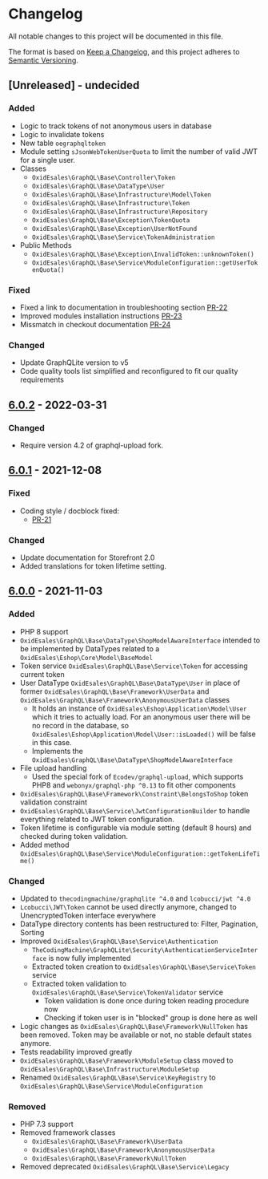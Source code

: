 # Changelog
All notable changes to this project will be documented in this file.

The format is based on [Keep a Changelog](https://keepachangelog.com/en/1.0.0/),
and this project adheres to [Semantic Versioning](https://semver.org/spec/v2.0.0.html).

## [Unreleased] - undecided

### Added
- Logic to track tokens of not anonymous users in database
- Logic to invalidate tokens
- New table `oegraphqltoken`
- Module setting `sJsonWebTokenUserQuota` to limit the number of valid JWT for a single user.
- Classes
  - `OxidEsales\GraphQL\Base\Controller\Token`
  - `OxidEsales\GraphQL\Base\DataType\User`
  - `OxidEsales\GraphQL\Base\Infrastructure\Model\Token`
  - `OxidEsales\GraphQL\Base\Infrastructure\Token`
  - `OxidEsales\GraphQL\Base\Infrastructure\Repository`
  - `OxidEsales\GraphQL\Base\Exception\TokenQuota`
  - `OxidEsales\GraphQL\Base\Exception\UserNotFound`
  - `OxidEsales\GraphQL\Base\Service\TokenAdministration`
- Public Methods
  - `OxidEsales\GraphQL\Base\Exception\InvalidToken::unknownToken()`
  - `OxidEsales\GraphQL\Base\Service\ModuleConfiguration::getUserTokenQuota()`

### Fixed
- Fixed a link to documentation in troubleshooting section [PR-22](https://github.com/OXID-eSales/graphql-base-module/pull/22)
- Improved modules installation instructions [PR-23](https://github.com/OXID-eSales/graphql-base-module/pull/23)
- Missmatch in checkout documentation [PR-24](https://github.com/OXID-eSales/graphql-base-module/pull/24)

### Changed
- Update GraphQLite version to v5
- Code quality tools list simplified and reconfigured to fit our quality requirements

## [6.0.2] - 2022-03-31

### Changed
- Require version 4.2 of graphql-upload fork.

## [6.0.1] - 2021-12-08

### Fixed
- Coding style / docblock fixed:
  - [PR-21](https://github.com/OXID-eSales/graphql-base-module/pull/21)

### Changed
- Update documentation for Storefront 2.0
- Added translations for token lifetime setting.

## [6.0.0] - 2021-11-03

### Added
- PHP 8 support
- `OxidEsales\GraphQL\Base\DataType\ShopModelAwareInterface` intended to be implemented by DataTypes related to a `OxidEsales\Eshop\Core\Model\BaseModel`
- Token service `OxidEsales\GraphQL\Base\Service\Token` for accessing current token
- User DataType `OxidEsales\GraphQL\Base\DataType\User` in place of former `OxidEsales\GraphQL\Base\Framework\UserData` and `OxidEsales\GraphQL\Base\Framework\AnonymousUserData` classes
  - It holds an instance of `OxidEsales\Eshop\Application\Model\User` which it tries to actually load. For an anonymous user there will be no record in the database, so `OxidEsales\Eshop\Application\Model\User::isLoaded()` will be false in this case.
  - Implements the `OxidEsales\GraphQL\Base\DataType\ShopModelAwareInterface`
- File upload handling
  - Used the special fork of `Ecodev/graphql-upload`, which supports PHP8 and `webonyx/graphql-php ^0.13` to fit other components
- `OxidEsales\GraphQL\Base\Framework\Constraint\BelongsToShop` token validation constraint
- `OxidEsales\GraphQL\Base\Service\JwtConfigurationBuilder` to handle everything related to JWT token configuration.
- Token lifetime is configurable via module setting (default 8 hours) and checked during token validation.
- Added method `OxidEsales\GraphQL\Base\Service\ModuleConfiguration::getTokenLifeTime()`

### Changed
- Updated to `thecodingmachine/graphqlite ^4.0` and `lcobucci/jwt ^4.0`
- `Lcobucci\JWT\Token` cannot be used directly anymore, changed to UnencryptedToken interface everywhere
- DataType directory contents has been restructured to: Filter, Pagination, Sorting
- Improved `OxidEsales\GraphQL\Base\Service\Authentication`
  - `TheCodingMachine\GraphQLite\Security\AuthenticationServiceInterface` is now fully implemented
  - Extracted token creation to `OxidEsales\GraphQL\Base\Service\Token` service
  - Extracted token validation to `OxidEsales\GraphQL\Base\Service\TokenValidator` service
    - Token validation is done once during token reading procedure now
    - Checking if token user is in "blocked" group is done here as well
- Logic changes as `OxidEsales\GraphQL\Base\Framework\NullToken` has been removed. Token may be available or not, no stable default states anymore.
- Tests readability improved greatly
- `OxidEsales\GraphQL\Base\Framework\ModuleSetup` class moved to `OxidEsales\GraphQL\Base\Infrastructure\ModuleSetup`
- Renamed `OxidEsales\GraphQL\Base\Service\KeyRegistry` to `OxidEsales\GraphQL\Base\Service\ModuleConfiguration`

### Removed
- PHP 7.3 support
- Removed framework classes
  - `OxidEsales\GraphQL\Base\Framework\UserData`
  - `OxidEsales\GraphQL\Base\Framework\AnonymousUserData`
  - `OxidEsales\GraphQL\Base\Framework\NullToken`
- Removed deprecated `OxidEsales\GraphQL\Base\Service\Legacy`

[Undecided]: https://github.com/OXID-eSales/graphql-base-module/compare/v6.0.2...b-6.4.x
[6.0.2]: https://github.com/OXID-eSales/graphql-base-module/compare/v6.0.1...v6.0.2
[6.0.1]: https://github.com/OXID-eSales/graphql-base-module/compare/v6.0.0...v6.0.1
[6.0.0]: https://github.com/OXID-eSales/graphql-base-module/compare/v5.2.1...v6.0.0
